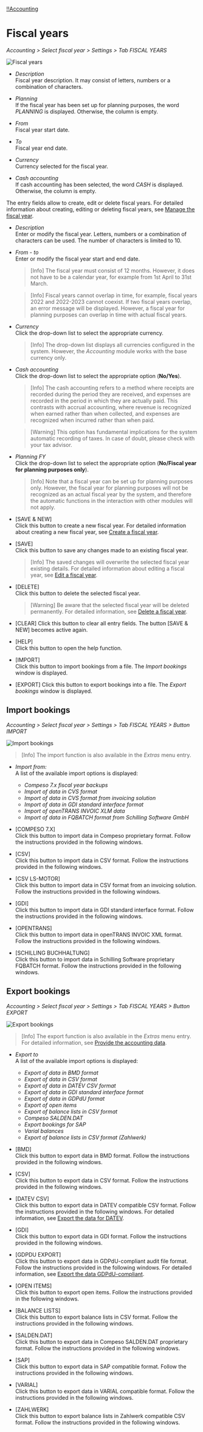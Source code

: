 [!!Accounting](RetailSuiteAccounting)

# Fiscal years

*Accounting > Select fiscal year > Settings > Tab FISCAL YEARS*

![Fiscal years](/Assets/Screenshots/RetailSuiteAccounting/Settings/FiscalYears/CreateFiscalYear.png "[Fiscal years]")


- *Description*  
Fiscal year description. It may consist of letters, numbers or a combination of characters.

- *Planning*  
If the fiscal year has been set up for planning purposes, the word *PLANNING* is displayed. Otherwise, the column is empty.

[comment]: <> (Im System noch auf Deutsch: PLANUNG)

- *From*  
Fiscal year start date.

- *To*  
Fiscal year end date.

- *Currency*  
Currency selected for the fiscal year.

- *Cash accounting*  
If cash accounting has been selected, the word *CASH* is displayed. Otherwise, the column is empty.

[comment]: <> (Im System noch auf Deutsch: IST)



The entry fields allow to create, edit or delete fiscal years. For detailed information about creating, editing or deleting fiscal years, see [Manage the fiscal year](/RetailSuiteAccounting/Integration/04_ManageFiscalYear.md).

- *Description*  
Enter or modify the fiscal year. Letters, numbers or a combination of characters can be used. The number of characters is limited to 10.

- *From - to*  
Enter or modify the fiscal year start and end date.

  > [Info] The fiscal year must consist of 12 months. However, it does not have to be a calendar year, for example from 1st April to 31st March.

  > [Info] Fiscal years cannot overlap in time, for example, fiscal years 2022 and 2022-2023 cannot coexist. If two fiscal years overlap, an error message will be displayed. However, a fiscal year for planning purposes can overlap in time with actual fiscal years.

- *Currency*  
Click the drop-down list to select the appropriate currency.

  > [Info] The drop-down list displays all currencies configured in the system. However, the *Accounting* module works with the base currency only.

- *Cash accounting*  
Click the drop-down list to select the appropriate option (**No/Yes**).

  > [Info] The cash accounting refers to a method where receipts are recorded during the period they are received, and expenses are recorded in the period in which they are actually paid. This contrasts with accrual accounting, where revenue is recognized when earned rather than when collected, and expenses are recognized when incurred rather than when paid.

  > [Warning] This option has fundamental implications for the system automatic recording of taxes. In case of doubt, please check with your tax advisor.

- *Planning FY*  
Click the drop-down list to select the appropriate option (**No/Fiscal year for planning purposes only**).

  > [Info] Note that a fiscal year can be set up for planning purposes only. However, the fiscal year for planning purposes will not be recognized as an actual fiscal year by the system, and therefore the automatic functions in the interaction with other modules will not apply.


- [SAVE & NEW]  
Click this button to create a new fiscal year. For detailed information about creating a new fiscal year, see [Create a fiscal year](/RetailSuiteAccounting/Integration/04_ManageFiscalYear.md#create-a-fiscal-year).

- [SAVE]  
Click this button to save any changes made to an existing fiscal year.

  > [Info] The saved changes will overwrite the selected fiscal year existing details. For detailed information about editing a fiscal year, see [Edit a fiscal year](/RetailSuiteAccounting/Integration/04_ManageFiscalYear.md#edit-a-fiscal-year).

- [DELETE]  
Click this button to delete the selected fiscal year.

  > [Warning] Be aware that the selected fiscal year will be deleted permanently. For detailed information, see [Delete a fiscal year](/RetailSuiteAccounting/Integration/04_ManageFiscalYear.md#delete-a-fiscal-year).

- [CLEAR]
Click this button to clear all entry fields. The button [SAVE & NEW] becomes active again.

- [HELP]  
Click this button to open the help function.

- [IMPORT]  
Click this button to import bookings from a file. The *Import bookings* window is displayed.

- [EXPORT]
Click this button to export bookings into a file. The *Export bookings* window is displayed.


## Import bookings  

*Accounting > Select fiscal year > Settings > Tab FISCAL YEARS > Button IMPORT*

![Import bookings](/Assets/Screenshots/RetailSuiteAccounting/Settings/FiscalYears/ImportBookings.png "[Import bookings]")

> [Info] The import function is also available in the *Extras* menu entry.

- *Import from:*  
A list of the available import options is displayed:

  - *Compeso 7.x fiscal year backups*
  - *Import of data in CVS format*
  - *Import of data in CVS format from invoicing solution*
  - *Import of data in GDI standard interface format*
  - *Import of openTRANS INVOIC XLM data*
  - *Import of data in FQBATCH format from Schilling Software GmbH*


- [COMPESO 7.X]  
Click this button to import data in Compeso proprietary format. Follow the instructions provided in the following windows.

[comment]: <> (Alle folgenden Fenster hinzufügen? Sie sind auch unterschiedlich für jede Option/jedes Format, auch wenn ähnlich und relativ selbsterklärend)

- [CSV]  
Click this button to import data in CSV format. Follow the instructions provided in the following windows.

- [CSV LS-MOTOR]  
Click this button to import data in CSV format from an invoicing solution. Follow the instructions provided in the following windows.

[comment]: <> (LS ENGINE?)

- [GDI]  
Click this button to import data in GDI standard interface format. Follow the instructions provided in the following windows.

- [OPENTRANS]  
Click this button to import data in openTRANS INVOIC XML format. Follow the instructions provided in the following windows.

- [SCHILLING BUCHHALTUNG]  
Click this button to import data in Schilling Software proprietary FQBATCH format. Follow the instructions provided in the following windows.



## Export bookings  

*Accounting > Select fiscal year > Settings > Tab FISCAL YEARS > Button EXPORT*

![Export bookings](/Assets/Screenshots/RetailSuiteAccounting/Settings/FiscalYears/ExportBookings.png "[Export bookings]")

> [Info] The export function is also available in the *Extras* menu entry. For detailed information, see [Provide the accounting data](/RetailSuiteAccounting/Operation/15_ProvideAccountingData.md).

- *Export to*  
A list of the available import options is displayed:

  - *Export of data in BMD format*
  - *Export of data in CSV format*
  - *Export of data in DATEV CSV format*
  - *Export of data in GDI standard interface format*
  - *Export of data in GDPdU format*
  - *Export of open items*
  - *Export of balance lists in CSV format*
  - *Compeso SALDEN.DAT*
  - *Export bookings for SAP*
  - *Varial balances*
  - *Export of balance lists in CSV format (Zahlwerk)*


- [BMD]  
Click this button to export data in BMD format. Follow the instructions provided in the following windows.

- [CSV]  
Click this button to export data in CSV format. Follow the instructions provided in the following windows.

- [DATEV CSV]  
Click this button to export data in DATEV compatible CSV format. Follow the instructions provided in the following windows. For detailed information, see [Export the data for DATEV](/RetailSuiteAccounting/Operation/15_ProvideAccountingData.md#export-the-data-for-DATEV).

- [GDI]  
Click this button to export data in GDI format. Follow the instructions provided in the following windows.

- [GDPDU EXPORT]  
Click this button to export data in GDPdU-compliant audit file format. Follow the instructions provided in the following windows. For detailed information, see [Export the data GDPdU-compliant](/RetailSuiteAccounting/Operation/15_ProvideAccountingData.md#export-the-data-GDPdU-compliant).

- [OPEN ITEMS]  
Click this button to export open items. Follow the instructions provided in the following windows.

- [BALANCE LISTS]  
Click this button to export balance lists in CSV format. Follow the instructions provided in the following windows.

- [SALDEN.DAT]  
Click this button to export data in Compeso SALDEN.DAT proprietary format. Follow the instructions provided in the following windows.

- [SAP]  
Click this button to export data in SAP compatible format. Follow the instructions provided in the following windows.

- [VARIAL]  
Click this button to export data in VARIAL compatible format. Follow the instructions provided in the following windows.

- [ZAHLWERK]  
Click this button to export balance lists in Zahlwerk compatible CSV format. Follow the instructions provided in the following windows.
